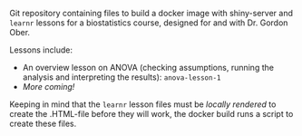Git repository containing files to build a docker image with shiny-server and `learnr` lessons for a biostatistics course, designed for and with Dr. Gordon Ober.

Lessons include:

* An overview lesson on ANOVA (checking assumptions, running the analysis and interpreting the results): `anova-lesson-1`
* *More coming!*

Keeping in mind that the `learnr` lesson files must be *locally rendered* to create the .HTML-file before they will work, the docker build runs a script to create these files.

